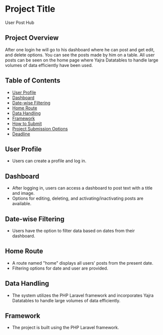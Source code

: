 # Project Title
User Post Hub

## Project Overview

After one login he will go to his dashboard where he can post and get edit, and delete options. You can see the posts made by him on a table.
All user posts can be seen on the home page where Yajra Datatables to handle large volumes of data efficiently have been used.

## Table of Contents

- [User Profile](#user-profile)
- [Dashboard](#dashboard)
- [Date-wise Filtering](#date-wise-filtering)
- [Home Route](#home-route)
- [Data Handling](#data-handling)
- [Framework](#framework)
- [How to Submit](#how-to-submit)
- [Project Submission Options](#project-submission-options)
- [Deadline](#deadline)

## User Profile

- Users can create a profile and log in.

## Dashboard

- After logging in, users can access a dashboard to post text with a title and image.
- Options for editing, deleting, and activating/inactivating posts are available.

## Date-wise Filtering

- Users have the option to filter data based on dates from their dashboard.

## Home Route

- A route named "home" displays all users' posts from the present date.
- Filtering options for date and user are provided.

## Data Handling

- The system utilizes the PHP Laravel framework and incorporates Yajra Datatables to handle large volumes of data efficiently.

## Framework

- The project is built using the PHP Laravel framework.
